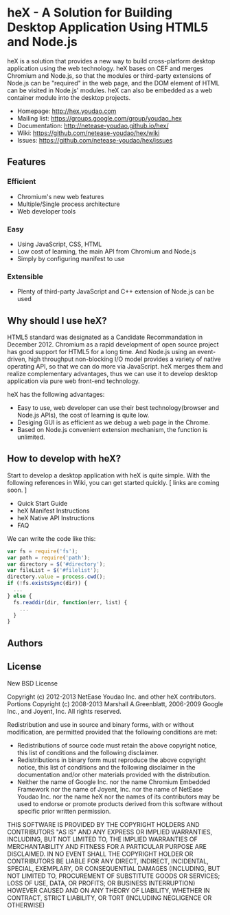 heX - A Solution for Building Desktop Application Using HTML5 and Node.js
================================================================================

heX is a solution that provides a new way to build cross-platform desktop application using the web technology. heX bases on CEF and merges Chromium and Node.js, so that the modules or third-party extensions of Node.js can be "required" in the web page, and the DOM element of HTML can be visited in Node.js' modules. heX can also be embedded as a web container module into the desktop projects.

 * Homepage: <http://hex.youdao.com>
 * Mailing list: <https://groups.google.com/group/youdao_hex>
 * Documentation: <http://netease-youdao.github.io/hex/>
 * Wiki: <https://github.com/netease-youdao/hex/wiki>
 * Issues: <https://github.com/netease-youdao/hex/issues>


## Features

### Efficient
 * Chromium's new web features
 * Multiple/Single process architecture
 * Web developer tools

### Easy
 * Using JavaScript, CSS, HTML
 * Low cost of learning, the main API from Chromium and Node.js
 * Simply by configuring manifest to use

### Extensible
 * Plenty of third-party JavaScript and C++ extension of Node.js can be used


## Why should I use heX?

HTML5 standard was designated as a Candidate Recommandation in December 2012. Chromium as a rapid development of open source project has good support for HTML5 for a long time. And Node.js using an event-driven, high throughput non-blocking I/O model provides a variety of native operating API, so that we can do more via JavaScript. heX merges them and realize complementary advantages, thus we can use it to develop desktop application via pure web front-end technology. 

heX has the following advantages:
 * Easy to use, web developer can use their best technology(browser and Node.js APIs), the cost of learning is quite low.
 * Desiging GUI is as efficient as we debug a web page in the Chrome.
 * Based on Node.js convenient extension mechanism, the function is unlimited.


## How to develop with heX?

Start to develop a desktop application with heX is quite simple. With the following references in Wiki, you can get started quickly. [ links are coming soon. ]

 * Quick Start Guide
 * heX Manifest Instructions
 * heX Native API Instructions
 * FAQ

We can write the code like this:
```js
var fs = require('fs');
var path = require('path');
var directory = $('#directory');
var fileList = $('#filelist');
directory.value = process.cwd();
if (!fs.existsSync(dir)) {
  ...
} else {
  fs.readdir(dir, function(err, list) {
    ...
  }
}
```


## Authors


## License

New BSD License

Copyright (c) 2012-2013 NetEase Youdao Inc. and other heX contributors.
Portions Copyright (c) 2008-2013 Marshall A.Greenblatt, 2006-2009
Google Inc., and Joyent, Inc. All rights reserved.

Redistribution and use in source and binary forms, with or without
modification, are permitted provided that the following conditions are
met:

  * Redistributions of source code must retain the above copyright notice,
    this list of conditions and the following disclaimer.
  * Redistributions in binary form must reproduce the above copyright
    notice, this list of conditions and the following disclaimer in the
    documentation and/or other materials provided with the distribution.
  * Neither the name of Google Inc. nor the name Chromium Embedded Framework
    nor the name of Joyent, Inc. nor the name of NetEase Youdao Inc. nor
    the name heX nor the names of its contributors may be used to endorse
    or promote products derived from this software without specific prior
    written permission.

THIS SOFTWARE IS PROVIDED BY THE COPYRIGHT HOLDERS AND CONTRIBUTORS "AS IS"
AND ANY EXPRESS OR IMPLIED WARRANTIES, INCLUDING, BUT NOT LIMITED TO, THE
IMPLIED WARRANTIES OF MERCHANTABILITY AND FITNESS FOR A PARTICULAR PURPOSE
ARE DISCLAIMED. IN NO EVENT SHALL THE COPYRIGHT HOLDER OR CONTRIBUTORS BE
LIABLE FOR ANY DIRECT, INDIRECT, INCIDENTAL, SPECIAL, EXEMPLARY, OR
CONSEQUENTIAL DAMAGES (INCLUDING, BUT NOT LIMITED TO, PROCUREMENT OF
SUBSTITUTE GOODS OR SERVICES; LOSS OF USE, DATA, OR PROFITS; OR BUSINESS
INTERRUPTION) HOWEVER CAUSED AND ON ANY THEORY OF LIABILITY, WHETHER IN
CONTRACT, STRICT LIABILITY, OR TORT (INCLUDING NEGLIGENCE OR OTHERWISE)